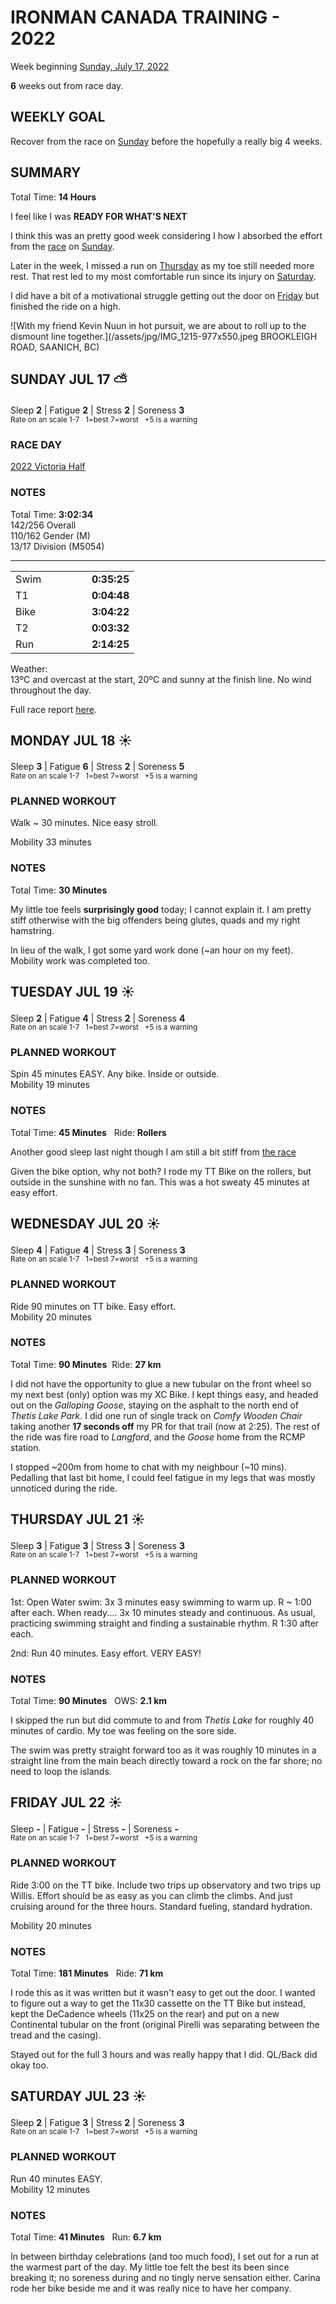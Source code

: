 # IRONMAN CANADA TRAINING - 2022
Week beginning [Sunday, July 17, 2022](javascript:flick('sun');)

**6** weeks out from race day.

## WEEKLY GOAL
Recover from the race on [Sunday](javascript:flick('sun');) before the hopefully a really big 4 weeks.

## SUMMARY
Total Time: **14 Hours**

I feel like I was **READY FOR WHAT'S NEXT**

I think this was an pretty good week considering I how I absorbed the effort from the [race](racereports/2022-victoria-half) on [Sunday](javascript:flick('sun');).

Later in the week, I missed a run on [Thursday](javascript:flick('thu');) as my toe still needed more rest.  That rest led to my most comfortable run since its injury on [Saturday](javascript:flick('sat');).

I did have a bit of a motivational struggle getting out the door on [Friday](javascript:flick('fri');) but finished the ride on a high.

![With my friend Kevin Nuun in hot pursuit, we are about to roll up to the dismount line together.](/assets/jpg/IMG_1215-977x550.jpeg BROOKLEIGH ROAD, SAANICH, BC)

## SUNDAY JUL 17 ⛅️
Sleep **2** | Fatigue **2** | Stress **2** | Soreness **3**
<sup><br />Rate on an scale 1-7 &nbsp; 1=best 7=worst &nbsp; +5 is a warning</sup>

### RACE DAY  
[2022 Victoria Half](racereports/2022-victoria-half)

### NOTES
Total Time: **3:02:34**  
142/256 Overall  
110/162 Gender (M)  
13/17 Division (M5054)

<hr />

<table>
<tr><td>Swim</td><td style="text-align:right;font-weight:bold; width:125px;">0:35:25</td></tr>
<tr><td>T1</td><td style="text-align:right;font-weight:bold;">0:04:48</td></tr>
<tr><td>Bike</td><td style="text-align:right;font-weight:bold;">3:04:22</td></tr>
<tr><td>T2</td><td style="text-align:right;font-weight:bold;">0:03:32</td></tr>
<tr><td>Run</td><td style="text-align:right;font-weight:bold;">2:14:25</td></tr>
</table>

Weather:  
13ºC and overcast at the start, 20ºC and sunny at the finish line.  No wind throughout the day.

Full race report [here](/racereports/2022-victoria-half).

<!---->
## MONDAY JUL 18 ☀️
Sleep **3** | Fatigue **6** | Stress **2** | Soreness **5**
<sup><br />Rate on an scale 1-7 &nbsp; 1=best 7=worst &nbsp; +5 is a warning</sup>

### PLANNED WORKOUT
Walk ~ 30 minutes. Nice easy stroll.

Mobility 33 minutes

### NOTES
Total Time: **30 Minutes**

My little toe feels **surprisingly good** today; I cannot explain it.  I am pretty stiff otherwise with the big offenders being glutes, quads and my right hamstring.

In lieu of the walk, I got some yard work done (~an hour on my feet).  Mobility work was completed too.

<!---->
## TUESDAY JUL 19 ☀️
Sleep **2** | Fatigue **4** | Stress **2** | Soreness **4**
<sup><br />Rate on an scale 1-7 &nbsp; 1=best 7=worst &nbsp; +5 is a warning</sup>

### PLANNED WORKOUT
Spin 45 minutes EASY. Any bike. Inside or outside.   
Mobility 19 minutes  

### NOTES
Total Time: **45 Minutes** &nbsp; Ride: **Rollers**

Another good sleep last night though I am still a bit stiff from [the race](/racereports/2022-victoria-half)

Given the bike option, why not both?  I rode my TT Bike on the rollers, but outside in the sunshine with no fan.  This was a hot sweaty 45 minutes at easy effort.

<!---->
## WEDNESDAY JUL 20 ☀️
Sleep **4** | Fatigue **4** | Stress **3** | Soreness **3**
<sup><br />Rate on an scale 1-7 &nbsp; 1=best 7=worst &nbsp; +5 is a warning</sup>

### PLANNED WORKOUT
Ride 90 minutes on TT bike. Easy effort.   
Mobility 20 minutes

### NOTES
Total Time: **90 Minutes** &nbsp;Ride: **27 km**

I did not have the opportunity to glue a new tubular on the front wheel so my next best (only) option was my XC Bike.  I kept things easy, and headed out on the _Galloping Goose_, staying on the asphalt to the north end of _Thetis Lake Park_.  I did one run of single track on _Comfy Wooden Chair_ taking another **17 seconds off** my PR for that trail (now at 2:25).  The rest of the ride was fire road to _Langford_, and the _Goose_ home from the RCMP station.

I stopped ~200m from home to chat with my neighbour (~10 mins).  Pedalling that last bit home, I could feel fatigue in my legs that was mostly unnoticed during the ride.

<!---->
## THURSDAY JUL 21 ☀️
Sleep **3** | Fatigue **3** | Stress **3** | Soreness **3**
<sup><br />Rate on an scale 1-7 &nbsp; 1=best 7=worst &nbsp; +5 is a warning</sup>

### PLANNED WORKOUT
1st: Open Water swim: 
3x 3 minutes easy swimming to warm up. R ~ 1:00 after each. 
When ready....
3x 10 minutes steady and continuous. As usual, practicing swimming straight and finding a sustainable rhythm. R 1:30 after each.

2nd: Run 40 minutes. Easy effort. VERY EASY!

### NOTES
Total Time: **90 Minutes** &nbsp; OWS: **2.1 km**

I skipped the run but did commute to and from _Thetis Lake_ for roughly 40 minutes of cardio.  My toe was feeling on the sore side.

The swim was pretty straight forward too as it was roughly 10 minutes in a straight line from the main beach directly toward a rock on the far shore; no need to loop the islands.

<!---->
## FRIDAY JUL 22 ☀️
Sleep **-** | Fatigue **-** | Stress **-** | Soreness **-**
<sup><br />Rate on an scale 1-7 &nbsp; 1=best 7=worst &nbsp; +5 is a warning</sup>

### PLANNED WORKOUT
Ride 3:00 on the TT bike. Include two trips up observatory and two trips up Willis. 
Effort should be as easy as you can climb the climbs. And just cruising around for the three hours. 
Standard fueling, standard hydration.

Mobility 20 minutes

### NOTES
Total Time: **181 Minutes** &nbsp; Ride: **71 km**

I rode this as it was written but it wasn't easy to get out the door.  I wanted to figure out a way to get the 11x30 cassette on the TT Bike but instead, kept the DeCadence wheels (11x25 on the rear) and put on a new Continental tubular on the front (original Pirelli was separating between the tread and the casing).

Stayed out for the full 3 hours and was really happy that I did.  QL/Back did okay too.

<!---->
## SATURDAY JUL 23 ☀️
Sleep **2** | Fatigue **3** | Stress **2** | Soreness **3**
<sup><br />Rate on an scale 1-7 &nbsp; 1=best 7=worst &nbsp; +5 is a warning</sup>

### PLANNED WORKOUT
Run 40 minutes EASY.  
Mobility 12 minutes

### NOTES
Total Time: **41 Minutes** &nbsp; Run: **6.7 km**

In between birthday celebrations (and too much food), I set out for a run at the warmest part of the day.  My little toe felt the best its been since breaking it; no soreness during and no tingly nerve sensation either.  Carina rode her bike beside me and it was really nice to have her company.